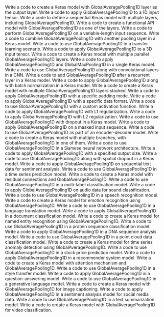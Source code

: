 Write a code to create a Keras model with GlobalAveragePooling1D layer as the output layer.
Write a code to apply GlobalAveragePooling1D to a 1D input tensor.
Write a code to define a sequential Keras model with multiple layers, including GlobalAveragePooling1D.
Write a code to create a functional API model with GlobalAveragePooling1D as one of the layers.
Write a code to perform GlobalAveragePooling1D on a variable-length input sequence.
Write a code to combine GlobalAveragePooling1D with another pooling layer in a Keras model.
Write a code to use GlobalAveragePooling1D in a transfer learning scenario.
Write a code to apply GlobalAveragePooling1D to a 3D input tensor.
Write a code to create a Keras model with multiple parallel GlobalAveragePooling1D layers.
Write a code to apply GlobalAveragePooling1D and GlobalMaxPooling1D in a single Keras model.
Write a code to use GlobalAveragePooling1D along with convolutional layers in a CNN.
Write a code to add GlobalAveragePooling1D after a recurrent layer in a Keras model.
Write a code to apply GlobalAveragePooling1D along with batch normalization in a Keras model.
Write a code to create a Keras model with multiple GlobalAveragePooling1D layers stacked.
Write a code to apply GlobalAveragePooling1D with a specific padding mode.
Write a code to apply GlobalAveragePooling1D with a specific data format.
Write a code to use GlobalAveragePooling1D with a custom activation function.
Write a code to apply GlobalAveragePooling1D with L1 regularization.
Write a code to apply GlobalAveragePooling1D with L2 regularization.
Write a code to use GlobalAveragePooling1D with dropout in a Keras model.
Write a code to apply GlobalAveragePooling1D on a masked input sequence.
Write a code to use GlobalAveragePooling1D as part of an encoder-decoder model.
Write a code to create a Keras model with multiple branches, with GlobalAveragePooling1D in one of them.
Write a code to use GlobalAveragePooling1D in a Siamese neural network architecture.
Write a code to apply GlobalAveragePooling1D with a specified output size.
Write a code to use GlobalAveragePooling1D along with spatial dropout in a Keras model.
Write a code to apply GlobalAveragePooling1D on sequential text data for sentiment analysis.
Write a code to use GlobalAveragePooling1D in a time series prediction model.
Write a code to create a Keras model with residual connections and GlobalAveragePooling1D.
Write a code to use GlobalAveragePooling1D in a multi-label classification model.
Write a code to apply GlobalAveragePooling1D on audio data for sound classification.
Write a code to use GlobalAveragePooling1D in a speech recognition model.
Write a code to create a Keras model for emotion recognition using GlobalAveragePooling1D.
Write a code to use GlobalAveragePooling1D in a language translation model.
Write a code to apply GlobalAveragePooling1D in a document classification model.
Write a code to create a Keras model for named entity recognition using GlobalAveragePooling1D.
Write a code to use GlobalAveragePooling1D in a protein sequence classification model.
Write a code to apply GlobalAveragePooling1D in a DNA sequence analysis model.
Write a code to use GlobalAveragePooling1D in a point cloud data classification model.
Write a code to create a Keras model for time series anomaly detection using GlobalAveragePooling1D.
Write a code to use GlobalAveragePooling1D in a stock price prediction model.
Write a code to apply GlobalAveragePooling1D in a recommender system model.
Write a code to create a Keras model with attention mechanism and GlobalAveragePooling1D.
Write a code to use GlobalAveragePooling1D in a style transfer model.
Write a code to apply GlobalAveragePooling1D in a question-answering model.
Write a code to use GlobalAveragePooling1D in a generative language model.
Write a code to create a Keras model with GlobalAveragePooling1D for image captioning.
Write a code to apply GlobalAveragePooling1D in a sentiment analysis model for social media data.
Write a code to use GlobalAveragePooling1D in a text summarization model.
Write a code to create a Keras model with GlobalAveragePooling1D for video classification.